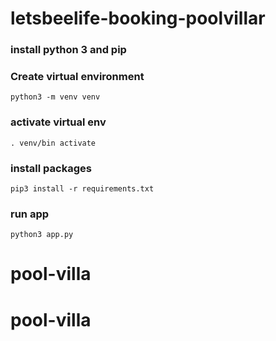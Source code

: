 # letsbeelife-booking-poolvillar

### install python 3 and pip

### Create virtual environment
`python3 -m venv venv`

### activate virtual env
`. venv/bin activate`

### install packages
`pip3 install -r requirements.txt`

### run app
`python3 app.py`
# pool-villa
# pool-villa

